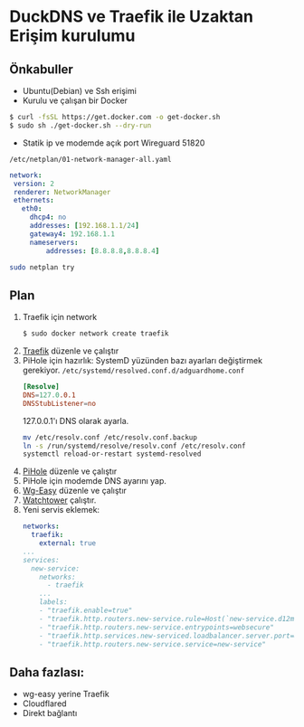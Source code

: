 # DuckDNS ve Traefik ile Uzaktan Erişim kurulumu

## Önkabuller
- Ubuntu(Debian) ve Ssh erişimi
- Kurulu ve çalışan bir Docker
``` sh 
$ curl -fsSL https://get.docker.com -o get-docker.sh
$ sudo sh ./get-docker.sh --dry-run
```
- Statik ip ve modemde açık port
    Wireguard 51820

`/etc/netplan/01-network-manager-all.yaml`
```yaml
network:
 version: 2
 renderer: NetworkManager
 ethernets:
   eth0:
     dhcp4: no
     addresses: [192.168.1.1/24]
     gateway4: 192.168.1.1
     nameservers:
         addresses: [8.8.8.8,8.8.8.4]
```
```sh
sudo netplan try
```



## Plan
1. Traefik için network
    ```bash
    $ sudo docker network create traefik
    ```
2. [Traefik](./traefik/docker-compose.yml) düzenle ve çalıştır
3. PiHole için hazırlık:
    SystemD yüzünden bazı ayarları değiştirmek gerekiyor.
    `/etc/systemd/resolved.conf.d/adguardhome.conf`
    ```toml
    [Resolve]
    DNS=127.0.0.1
    DNSStubListener=no
    ```
    127.0.0.1'ı DNS olarak ayarla.
    ```sh
    mv /etc/resolv.conf /etc/resolv.conf.backup
    ln -s /run/systemd/resolve/resolv.conf /etc/resolv.conf
    systemctl reload-or-restart systemd-resolved
    ```
4. [PiHole](./pihole/docker-compose.yml) düzenle ve çalıştır
5. PiHole için modemde DNS ayarını yap.
6. [Wg-Easy](./wgeasy/docker-compose.yml) düzenle ve çalıştır
7. [Watchtower](./watchtower/docker-compose.yml) çalıştır.
8. Yeni servis eklemek:
    ```yaml
    networks:
      traefik:
        external: true
    ...
    services:
      new-service:
        networks:
          - traefik
        ...
        labels:
        - "traefik.enable=true"
        - "traefik.http.routers.new-service.rule=Host(`new-service.d12matrix.duckdns.org`)"
        - "traefik.http.routers.new-service.entrypoints=websecure"
        - "traefik.http.services.new-serviced.loadbalancer.server.port=8080"
        - "traefik.http.routers.new-service.service=new-service"
    ```

## Daha fazlası:
- wg-easy yerine Traefik
- Cloudflared
- Direkt bağlantı